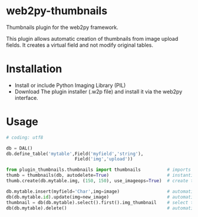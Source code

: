 web2py-thumbnails
=================

Thumbnails plugin for the web2py framework.

This plugin allows automatic creation of thumbnails from image upload fields. It creates a virtual field and not modify original tables.


Installation
============

- Install or include Python Imaging Library (PIL)
- Download The plugin installer (.w2p file) and install it via the web2py interface.

Usage
=====

```python
# coding: utf8

db = DAL()
db.define_table('mytable',Field('myfield','string'),
                          Field('img','upload'))

from plugin_thumbnails.thumbnails import thumbnails          # imports thumbnails plugin
thumb = thumbnails(db, autodelete=True)                      # instantiate plugin and crete thumbnails table
thumb.create(db.mytable.img, (150, 150), use_imageops=True)  # create thumbnails for mytable img field

db.mytable.insert(myfield='Char',img=image)                  # automatically create thumbnail for img field
db(db.mytable.id).update(img=new_image)                      # automatically update thumbnail
thumbnail = db(db.mytable).select().first().img_thumbnail    # select thumbnail
db(db.mytable).delete()                                      # automatically delete thumbnail

```